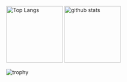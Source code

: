 <p align="left"> 
  <img alt="Top Langs" height="150px" src="https://github-readme-stats.vercel.app/api/top-langs/?username=IJproject&layout=donut&theme=dracula" />
  <img alt="github stats" height="150px" src="https://github-readme-stats.vercel.app/api?username=IJproject&show_icons=true&theme=dracula" />
</p>

![trophy](https://github-profile-trophy.vercel.app/?username=IJproject&rank=SECRET,SSS,SS,S,AAA,AA,A,B&theme=darkhub&margin-w=5)
